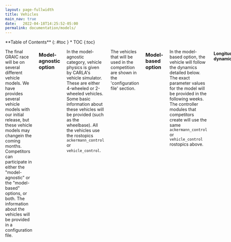 ```yaml
---
layout: page-fullwidth
title: Vehicles
main_nav: true
date:   2022-04-18T14:25:52-05:00
permalink: documentation/models/
---
```


<div class="row">
<div class="medium-4 medium-push-8 columns" markdown="1">
<div class="panel radius" markdown="1">
**Table of Contents**
{: #toc }
*  TOC
{:toc}
</div>
</div><!-- /.medium-4.columns -->



<div class="medium-8 medium-pull-4 columns" markdown="1">

The final GRAIC race will be on several different vehicle models. We have provides several vehicle models with our initial release, but these vehicle models may changein the coming months. Competitors can participate in either the "model-agnostic" or the "model-based" options, or both.
The information about the vehicles will be provided in a configuration file.

### Model-agnostic option
In the model-agnostic category, vehicle physics is given by CARLA's vehicle simulator. These are either 4-wheeled or 2-wheeled vehicles. Some basic information about these vehicles will be provided (such as the wheelbase). All the vehicles use the rostopics `ackermann_control` or `vehicle_control`.

The vehicles that will be used in the competition are shown in the 'configuration file' section.


### Model-based option
In the model-based option, the vehicle will follow the dynamics detailed below. The exact parameter values for the model will be provided in the following weeks. The controller modules that competitors create will use the same `ackermann_control` or `vehicle_control` rostopics above.

#### Longitudinal dynamics

$$\dot{u} = a - f_1 u - f_2 u^{2} - f_3,$$

where $u$ is the forward velocity of the vehicle and \\(a\\) is the acceleration generated by the throttle input.

#### Lateral dynamics

$$\begin{bmatrix} \dot{v}\\ \dot{r}
\end{bmatrix}=\begin{bmatrix}
-(C_{\alpha f}+ C_{\alpha r})/(mu) & (bC_{\alpha r}-aC_{\alpha f})/(mu) - u\\
(bC_{\alpha r} - aC_{\alpha f})/(I_z u) & -(a^2 C_{\alpha f} + b^2 C_{\alpha r}/(I_z u))
\end{bmatrix}\begin{bmatrix}
v\\r
\end{bmatrix}+\begin{bmatrix}
C_{\alpha f}/m \\ a C_{\alpha f}/I_{z}
\end{bmatrix}\delta_f$$

where \\(v\\) and \\(r\\) are the lateral velocity and the second order derivative of the vehicle's yaw angle, and \\(\delta_{f}\\) is the steering command.

\\(f_1\\), \\(f_2\\), \\(f_3\\), \\(a\\), \\(b\\), \\(C_{ \alpha r}\\), \\(C_{ \alpha f}\\), \\(I_{z}\\) and \\(m\\) are parameters corresponding to the vehicle. Please refer to the book "Automotive Control Systems" by A. Galip Ulsoy et al. for the physical interpretation of those parameters and the modeling details of the longitudinal and lateral dynamics.

The potential parameters for the race are shown in the 'configuration file' section.

### Configuration file

*This information will soon be updated*

There will be a configuration file that includes vehicle information.
Below is a table with information on the different vehicles for the model-agnostic race. Following that table is one for the model-based race.

**Vehicle Name**|**Vehicle ID**
:-----:|:-----:
BMW Isetta| vehicle.bmw.isetta
Tesla Cybertruck| vehicle.bmw.cybertruck
Mercedes Benz Coupe| vehicle.mercedes-benz.coupe
Kawasaki Ninja| vehicle.kawasaki.ninja
Dodge Charger Police Car| vehicle.dodge\_charger.police
Tesla Model 3| vehicle.tesla.model3
Volkswagen T2| vehicle.volkswagen.t2
BH Crossbike| vehicle.bh.crossbike
Mini Cooper| vehicle.mini.cooperst


Table for model-based information:

|\\(m\\)|\\(f_1\\)|\\(f_2\\)|\\(f_3\\)|\\(a\\)|\\(b\\)|\\(C_{\alpha f}\\)|\\(C_{\alpha r}\\)|\\(I_z\\)|Vehicle ID           |
|:-----:|:-------:|:-------:|:-------:|:-----:|:-----:|:----------------:|:----------------:|:-------:|:-------------------:|
|1800   |40.59    |0.01     |74.63    |1.2    |1.65   |1.4e5             |1.2e5             |3270     |vehicle.model_based.1|

</div>
